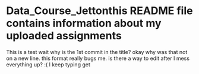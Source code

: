 # Data_Course_Jettonthis README file contains information about my uploaded assignments
 This is a test
wait why is the 1st commit in the title?
okay why was that not on a new line.
this format really bugs me.
is there a way to edit after I mess everything up?
:(
I keep typing get
